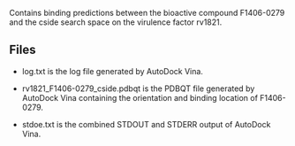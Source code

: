 Contains binding predictions between the bioactive compound F1406-0279 and the cside search space on the virulence factor rv1821.

## Files

- log.txt is the log file generated by AutoDock Vina.

- rv1821_F1406-0279_cside.pdbqt is the PDBQT file generated by AutoDock Vina containing the orientation and binding location of F1406-0279.

- stdoe.txt is the combined STDOUT and STDERR output of AutoDock Vina.

